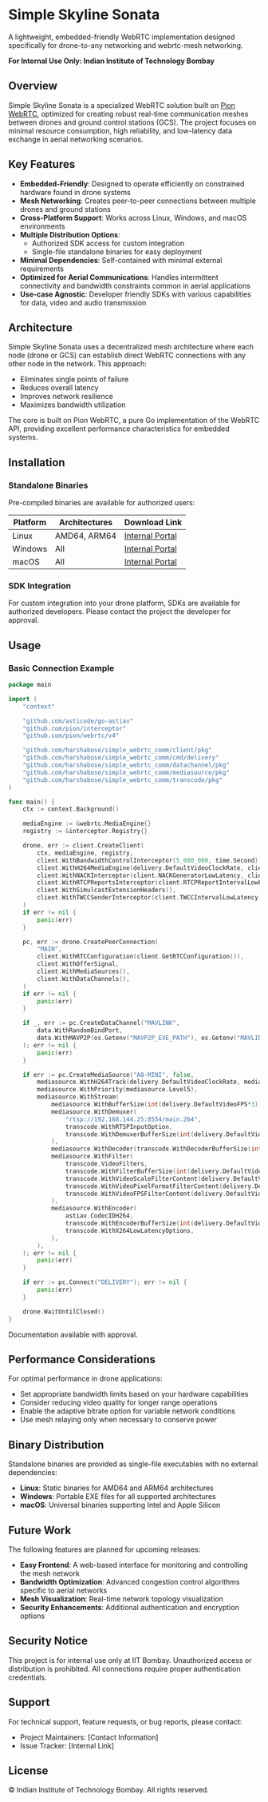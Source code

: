 # Simple Skyline Sonata

A lightweight, embedded-friendly WebRTC implementation designed specifically for drone-to-any networking and webrtc-mesh networking.

**For Internal Use Only: Indian Institute of Technology Bombay**

## Overview

Simple Skyline Sonata is a specialized WebRTC solution built on [Pion WebRTC](https://github.com/pion/webrtc), optimized for creating robust real-time communication meshes between drones and ground control stations (GCS). The project focuses on minimal resource consumption, high reliability, and low-latency data exchange in aerial networking scenarios.

## Key Features

- **Embedded-Friendly**: Designed to operate efficiently on constrained hardware found in drone systems
- **Mesh Networking**: Creates peer-to-peer connections between multiple drones and ground stations
- **Cross-Platform Support**: Works across Linux, Windows, and macOS environments
- **Multiple Distribution Options**:
  - Authorized SDK access for custom integration
  - Single-file standalone binaries for easy deployment
- **Minimal Dependencies**: Self-contained with minimal external requirements
- **Optimized for Aerial Communications**: Handles intermittent connectivity and bandwidth constraints common in aerial applications
- **Use-case Agnostic**: Developer friendly SDKs with various capabilities for data, video and audio transmission

## Architecture

Simple Skyline Sonata uses a decentralized mesh architecture where each node (drone or GCS) can establish direct WebRTC connections with any other node in the network. This approach:

- Eliminates single points of failure
- Reduces overall latency
- Improves network resilience
- Maximizes bandwidth utilization

The core is built on Pion WebRTC, a pure Go implementation of the WebRTC API, providing excellent performance characteristics for embedded systems.

## Installation

### Standalone Binaries

Pre-compiled binaries are available for authorized users:

| Platform | Architectures | Download Link |
|----------|---------------|--------------|
| Linux    | AMD64, ARM64  | [Internal Portal](#) |
| Windows  | All           | [Internal Portal](#) |
| macOS    | All           | [Internal Portal](#) |

### SDK Integration

For custom integration into your drone platform, SDKs are available for authorized developers. Please contact the project the developer for approval.

## Usage

### Basic Connection Example

```go
package main

import (
	"context"

	"github.com/asticode/go-astiav"
	"github.com/pion/interceptor"
	"github.com/pion/webrtc/v4"

	"github.com/harshabose/simple_webrtc_comm/client/pkg"
	"github.com/harshabose/simple_webrtc_comm/cmd/delivery"
	"github.com/harshabose/simple_webrtc_comm/datachannel/pkg"
	"github.com/harshabose/simple_webrtc_comm/mediasource/pkg"
	"github.com/harshabose/simple_webrtc_comm/transcode/pkg"
)

func main() {
	ctx := context.Background()

	mediaEngine := &webrtc.MediaEngine{}
	registry := &interceptor.Registry{}

	drone, err := client.CreateClient(
		ctx, mediaEngine, registry,
		client.WithBandwidthControlInterceptor(5_000_000, time.Second),
		client.WithH264MediaEngine(delivery.DefaultVideoClockRate, client.PacketisationMode1, client.ProfileLevelBaseline41, delivery.DefaultSPSBase64, delivery.DefaultPPSBase64),
		client.WithNACKInterceptor(client.NACKGeneratorLowLatency, client.NACKResponderLowLatency),
		client.WithRTCPReportsInterceptor(client.RTCPReportIntervalLowLatency),
		client.WithSimulcastExtensionHeaders(),
		client.WithTWCCSenderInterceptor(client.TWCCIntervalLowLatency),
	)
	if err != nil {
		panic(err)
	}

	pc, err := drone.CreatePeerConnection(
		"MAIN",
		client.WithRTCConfiguration(client.GetRTCConfiguration()),
		client.WithOfferSignal,
		client.WithMediaSources(),
		client.WithDataChannels(),
	)
	if err != nil {
		panic(err)
	}

	if _, err := pc.CreateDataChannel("MAVLINK",
		data.WithRandomBindPort,
		data.WithMAVP2P(os.Getenv("MAVP2P_EXE_PATH"), os.Getenv("MAVLINK_SERIAL")),
	); err != nil {
		panic(err)
	}

	if err := pc.CreateMediaSource("A8-MINI", false,
		mediasource.WithH264Track(delivery.DefaultVideoClockRate, mediasource.PacketisationMode1, mediasource.ProfileLevelBaseline41),
		mediasource.WithPriority(mediasource.Level5),
		mediasource.WithStream(
			mediasource.WithBufferSize(int(delivery.DefaultVideoFPS*3)),
			mediasource.WithDemuxer(
				"rtsp://192.168.144.25:8554/main.264",
				transcode.WithRTSPInputOption,
				transcode.WithDemuxerBufferSize(int(delivery.DefaultVideoFPS)*3),
			),
			mediasource.WithDecoder(transcode.WithDecoderBufferSize(int(delivery.DefaultVideoFPS)*3)),
			mediasource.WithFilter(
				transcode.VideoFilters,
				transcode.WithFilterBufferSize(int(delivery.DefaultVideoFPS)*3),
				transcode.WithVideoScaleFilterContent(delivery.DefaultVideoWidth, delivery.DefaultVideoHeight),
				transcode.WithVideoPixelFormatFilterContent(delivery.DefaultPixelFormat),
				transcode.WithVideoFPSFilterContent(delivery.DefaultVideoFPS),
			),
			mediasource.WithEncoder(
				astiav.CodecIDH264,
				transcode.WithEncoderBufferSize(int(delivery.DefaultVideoFPS)*3),
				transcode.WithX264LowLatencyOptions,
			),
		),
	); err != nil {
		panic(err)
	}

	if err := pc.Connect("DELIVERY"); err != nil {
		panic(err)
	}

	drone.WaitUntilClosed()
}

```

Documentation available with approval.

## Performance Considerations

For optimal performance in drone applications:

- Set appropriate bandwidth limits based on your hardware capabilities
- Consider reducing video quality for longer range operations
- Enable the adaptive bitrate option for variable network conditions
- Use mesh relaying only when necessary to conserve power

## Binary Distribution

Standalone binaries are provided as single-file executables with no external dependencies:

- **Linux**: Static binaries for AMD64 and ARM64 architectures
- **Windows**: Portable EXE files for all supported architectures
- **macOS**: Universal binaries supporting Intel and Apple Silicon

## Future Work

The following features are planned for upcoming releases:

- **Easy Frontend**: A web-based interface for monitoring and controlling the mesh network
- **Bandwidth Optimization**: Advanced congestion control algorithms specific to aerial networks
- **Mesh Visualization**: Real-time network topology visualization
- **Security Enhancements**: Additional authentication and encryption options

## Security Notice

This project is for internal use only at IIT Bombay. Unauthorized access or distribution is prohibited. All connections require proper authentication credentials.

## Support

For technical support, feature requests, or bug reports, please contact:

- Project Maintainers: [Contact Information]
- Issue Tracker: [Internal Link]

## License

© Indian Institute of Technology Bombay. All rights reserved.
